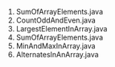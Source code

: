 1. SumOfArrayElements.java
2. CountOddAndEven.java
3. LargestElementInArray.java
4. SumOfArrayElements.java
5. MinAndMaxInArray.java
6. AlternatesInAnArray.java
